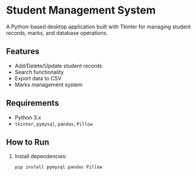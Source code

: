 # Student Management System

A Python-based desktop application built with Tkinter for managing student records, marks, and database operations.

## Features
- Add/Delete/Update student records
- Search functionality
- Export data to CSV
- Marks management system

## Requirements
- Python 3.x
- `tkinter`, `pymysql`, `pandas`, `Pillow`

## How to Run
1. Install dependencies:
   ```bash
   pip install pymysql pandas Pillow
